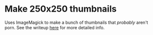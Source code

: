 # Make 250x250 thumbnails

Uses ImageMagick to make a bunch of thumbnails that _probably_ aren't porn. See the writeup [here](https://jasonpitman.com/posts/making-thumbs/) for more detailed info.
